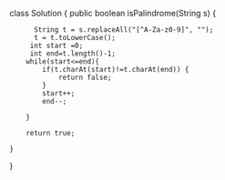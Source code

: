 class Solution {
    public boolean isPalindrome(String s) {
	
          String t = s.replaceAll("[^A-Za-z0-9]", "");
          t = t.toLowerCase();
         int start =0;
         int end=t.length()-1;
        while(start<=end){
            if(t.charAt(start)!=t.charAt(end)) {
                return false;
            }
            start++;
            end--;
            
        }
    
        return true;
        
    }
}
       
